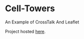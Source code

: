 # Cell-Towers
An Example of CrossTalk And Leaflet

Project hosted [here](http://cell-towers.pubstorm.site/).


